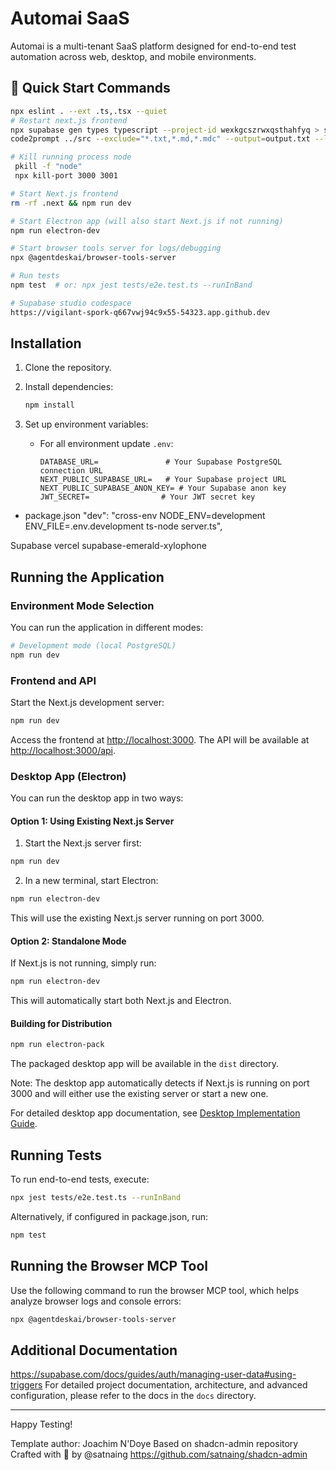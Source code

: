# Automai SaaS

Automai is a multi-tenant SaaS platform designed for end-to-end test automation across web, desktop, and mobile environments.

## 🚀 Quick Start Commands

```bash
npx eslint . --ext .ts,.tsx --quiet
# Restart next.js frontend
npx supabase gen types typescript --project-id wexkgcszrwxqsthahfyq > src/types/supabase.ts
code2prompt ../src --exclude="*.txt,*.md,*.mdc" --output=output.txt --line-number 

# Kill running process node
 pkill -f "node"
 npx kill-port 3000 3001

# Start Next.js frontend
rm -rf .next && npm run dev

# Start Electron app (will also start Next.js if not running)
npm run electron-dev

# Start browser tools server for logs/debugging
npx @agentdeskai/browser-tools-server

# Run tests
npm test  # or: npx jest tests/e2e.test.ts --runInBand

# Supabase studio codespace
https://vigilant-spork-q667vwj94c9x55-54323.app.github.dev

```

## Installation

1. Clone the repository.
2. Install dependencies:
   ```bash
   npm install
   ```
3. Set up environment variables:

   - For all environment update `.env`:
     ```env
     DATABASE_URL=               # Your Supabase PostgreSQL connection URL
     NEXT_PUBLIC_SUPABASE_URL=   # Your Supabase project URL
     NEXT_PUBLIC_SUPABASE_ANON_KEY= # Your Supabase anon key
     JWT_SECRET=                # Your JWT secret key
     ```
- package.json
  "dev": "cross-env NODE_ENV=development ENV_FILE=.env.development ts-node server.ts",

Supabase vercel supabase-emerald-xylophone

## Running the Application

### Environment Mode Selection

You can run the application in different modes:

```bash
# Development mode (local PostgreSQL)
npm run dev

```

### Frontend and API

Start the Next.js development server:

```bash
npm run dev
```

Access the frontend at [http://localhost:3000](http://localhost:3000).
The API will be available at [http://localhost:3000/api](http://localhost:3000/api).

### Desktop App (Electron)

You can run the desktop app in two ways:

#### Option 1: Using Existing Next.js Server

1. Start the Next.js server first:

```bash
npm run dev
```

2. In a new terminal, start Electron:

```bash
npm run electron-dev
```

This will use the existing Next.js server running on port 3000.

#### Option 2: Standalone Mode

If Next.js is not running, simply run:

```bash
npm run electron-dev
```

This will automatically start both Next.js and Electron.

#### Building for Distribution

```bash
npm run electron-pack
```

The packaged desktop app will be available in the `dist` directory.

Note: The desktop app automatically detects if Next.js is running on port 3000 and will either use the existing server or start a new one.

For detailed desktop app documentation, see [Desktop Implementation Guide](docs/instructions/desktop.md).

## Running Tests

To run end-to-end tests, execute:

```bash
npx jest tests/e2e.test.ts --runInBand
```

Alternatively, if configured in package.json, run:

```bash
npm test
```

## Running the Browser MCP Tool

Use the following command to run the browser MCP tool, which helps analyze browser logs and console errors:

```bash
npx @agentdeskai/browser-tools-server
```

## Additional Documentation
https://supabase.com/docs/guides/auth/managing-user-data#using-triggers
For detailed project documentation, architecture, and advanced configuration, please refer to the docs in the `docs` directory.

---

Happy Testing!

Template author: Joachim N'Doye
Based on shadcn-admin repository
Crafted with 🤍 by @satnaing
https://github.com/satnaing/shadcn-admin